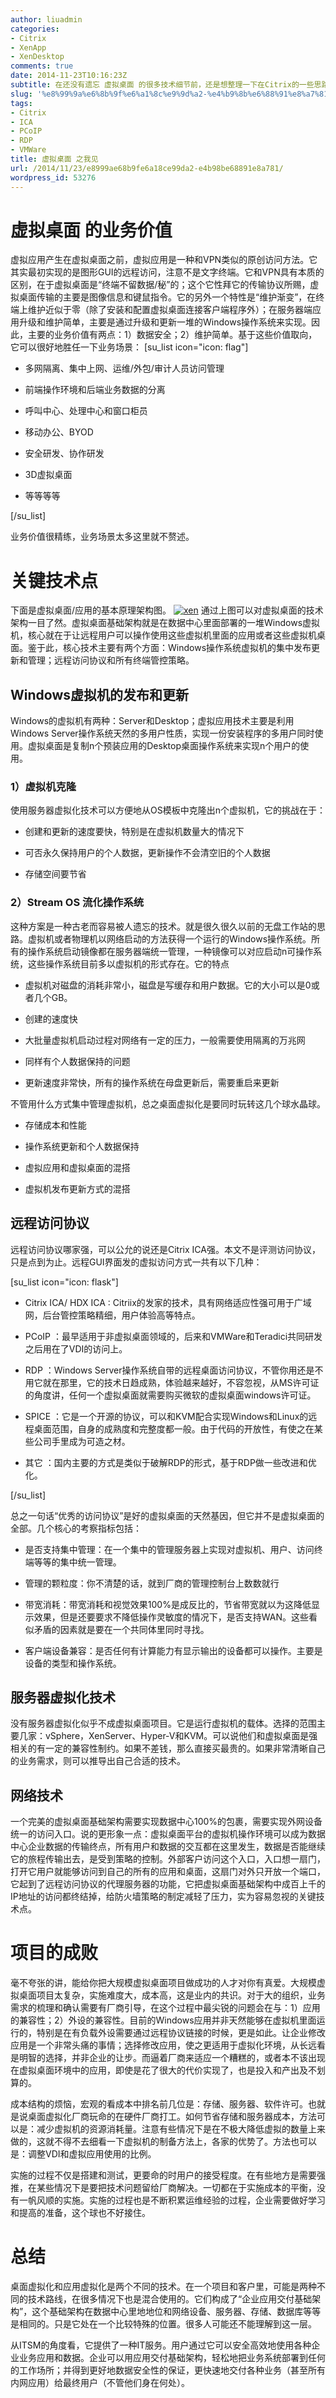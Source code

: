 ```yaml
---
author: liuadmin
categories:
- Citrix
- XenApp
- XenDesktop
comments: true
date: 2014-11-23T10:16:23Z
subtitle: 在还没有遗忘 虚拟桌面 的很多技术细节前，还是想整理一下在Citrix的一些思路。虚拟桌面是可以引起人们对云计算产生无限遐想的东西，在很多情况下可以说它就是云计算。以下从项目价值和关键技术点等几个方面回顾一下。
slug: '%e8%99%9a%e6%8b%9f%e6%a1%8c%e9%9d%a2-%e4%b9%8b%e6%88%91%e8%a7%81'
tags:
- Citrix
- ICA
- PCoIP
- RDP
- VMWare
title: 虚拟桌面 之我见
url: /2014/11/23/e8999ae68b9fe6a18ce99da2-e4b98be68891e8a781/
wordpress_id: 53276
---
```


# 虚拟桌面 的业务价值


虚拟应用产生在虚拟桌面之前，虚拟应用是一种和VPN类似的原创访问方法。它其实最初实现的是图形GUI的远程访问，注意不是文字终端。它和VPN具有本质的区别，在于虚拟桌面是“终端不留数据/秘”的；这个它性拜它的传输协议所赐，虚拟桌面传输的主要是图像信息和键鼠指令。它的另外一个特性是“维护渐变”，在终端上维护近似于零（除了安装和配置虚拟桌面连接客户端程序外）；在服务器端应用升级和维护简单，主要是通过升级和更新一堆的Windows操作系统来实现。因此，主要的业务价值有两点：1）数据安全；2）维护简单。基于这些价值取向，它可以很好地胜任一下业务场景：
[su_list icon="icon: flag"]



	
  * 多网隔离、集中上网、运维/外包/审计人员访问管理

	
  * 前端操作环境和后端业务数据的分离

	
  * 呼叫中心、处理中心和窗口柜员

	
  * 移动办公、BYOD

	
  * 安全研发、协作研发

	
  * 3D虚拟桌面

	
  * 等等等等


[/su_list]

业务价值很精练，业务场景太多这里就不赘述。


# 关键技术点


下面是虚拟桌面/应用的基本原理架构图。
[![xen](http://7bv9gn.com1.z0.glb.clouddn.com/wp-content/uploads/2014/11/xen-520x229.png)](http://7bv9gn.com1.z0.glb.clouddn.com/wp-content/uploads/2014/11/xen.png)
通过上图可以对虚拟桌面的技术架构一目了然。虚拟桌面基础架构就是在数据中心里面部署的一堆Windows虚拟机，核心就在于让远程用户可以操作使用这些虚拟机里面的应用或者这些虚拟机桌面。鉴于此，核心技术主要有两个方面：Windows操作系统虚拟机的集中发布更新和管理；远程访问协议和所有终端管控策略。


## Windows虚拟机的发布和更新


Windows的虚拟机有两种：Server和Desktop；虚拟应用技术主要是利用Windows Server操作系统天然的多用户性质，实现一份安装程序的多用户同时使用。虚拟桌面是复制n个预装应用的Desktop桌面操作系统来实现n个用户的使用。


### 1）虚拟机克隆


使用服务器虚拟化技术可以方便地从OS模板中克隆出n个虚拟机，它的挑战在于：



	
  * 创建和更新的速度要快，特别是在虚拟机数量大的情况下

	
  * 可否永久保持用户的个人数据，更新操作不会清空旧的个人数据

	
  * 存储空间要节省




### 2）Stream OS 流化操作系统


这种方案是一种古老而容易被人遗忘的技术。就是很久很久以前的无盘工作站的思路。虚拟机或者物理机以网络启动的方法获得一个运行的Windows操作系统。所有的操作系统启动镜像都在服务器端统一管理，一种镜像可以对应启动n可操作系统，这些操作系统目前多以虚拟机的形式存在。它的特点



	
  * 虚拟机对磁盘的消耗非常小，磁盘是写缓存和用户数据。它的大小可以是0或者几个GB。

	
  * 创建的速度快

	
  * 大批量虚拟机启动过程对网络有一定的压力，一般需要使用隔离的万兆网

	
  * 同样有个人数据保持的问题

	
  * 更新速度非常快，所有的操作系统在母盘更新后，需要重启来更新


不管用什么方式集中管理虚拟机，总之桌面虚拟化是要同时玩转这几个球水晶球。

	
  * 存储成本和性能

	
  * 操作系统更新和个人数据保持

	
  * 虚拟应用和虚拟桌面的混搭

	
  * 虚拟机发布更新方式的混搭




## 远程访问协议


远程访问协议哪家强，可以公允的说还是Citrix ICA强。本文不是评测访问协议，只是点到为止。远程GUI界面发的虚拟访问方式一共有以下几种：

[su_list icon="icon: flask"]



	
  * Citrix ICA/ HDX ICA : Citriix的发家的技术，具有网络适应性强可用于广域网，后台管控策略精细，用户体验高等特点。

	
  * PCoIP ：最早适用于非虚拟桌面领域的，后来和VMWare和Teradici共同研发之后用在了VDI的访问上。

	
  * RDP ：Windows Server操作系统自带的远程桌面访问协议，不管你用还是不用它就在那里，它的技术日趋成熟，体验越来越好，不容忽视，从MS许可证的角度讲，任何一个虚拟桌面就需要购买微软的虚拟桌面windows许可证。

	
  * SPICE ：它是一个开源的协议，可以和KVM配合实现Windows和Linux的远程桌面范围，自身的成熟度和完整度都一般。由于代码的开放性，有使之在某些公司手里成为可造之材。

	
  * 其它 ：国内主要的方式是类似于破解RDP的形式，基于RDP做一些改进和优化。


[/su_list]

总之一句话“优秀的访问协议”是好的虚拟桌面的天然基因，但它并不是虚拟桌面的全部。几个核心的考察指标包括：

	
  * 是否支持集中管理：在一个集中的管理服务器上实现对虚拟机、用户、访问终端等等的集中统一管理。

	
  * 管理的颗粒度：你不清楚的话，就到厂商的管理控制台上数数就行

	
  * 带宽消耗：带宽消耗和视觉效果100%是成反比的，节省带宽就以为这降低显示效果，但是还要要求不降低操作灵敏度的情况下，是否支持WAN。这些看似矛盾的因素就是要在一个共同体里同时寻找。

	
  * 客户端设备兼容：是否任何有计算能力有显示输出的设备都可以操作。主要是设备的类型和操作系统。




## 服务器虚拟化技术


没有服务器虚拟化似乎不成虚拟桌面项目。它是运行虚拟机的载体。选择的范围主要几家：vSphere，XenServer、Hyper-V和KVM。可以说他们和虚拟桌面是强相关的有一定的兼容性制约。如果不差钱，那么直接买最贵的。如果非常清晰自己的业务需求，则可以推导出自己合适的技术。


## 网络技术


一个完美的虚拟桌面基础架构需要实现数据中心100%的包裹，需要实现外网设备统一的访问入口。说的更形象一点：虚拟桌面平台的虚拟机操作环境可以成为数据中心企业数据的传输终点，所有用户和数据的交互都在这里发生，数据是否能继续它的旅程传输出去，是受到策略的控制。外部客户访问这个入口，入口想一扇门，打开它用户就能够访问到自己的所有的应用和桌面，这扇门对外只开放一个端口，它起到了远程访问协议的代理服务器的功能，它把虚拟桌面基础架构中成百上千的IP地址的访问都终结掉，给防火墙策略的制定减轻了压力，实为容易忽视的关键技术点。


# 项目的成败


毫不夸张的讲，能给你把大规模虚拟桌面项目做成功的人才对你有真爱。大规模虚拟桌面项目太复杂，实施难度大，成本高，这是业内的共识。对于大的组织，业务需求的梳理和确认需要有厂商引导，在这个过程中最尖锐的问题会在与：1）应用的兼容性；2）外设的兼容性。目前的Windows应用并非天然能够在虚拟机里面运行的，特别是在有负载外设需要通过远程协议链接的时候，更是如此。让企业修改应用是一个非常头痛的事情；选择修改应用，使之更适用于虚拟化环境，从长远看是明智的选择，并非企业的让步。而逼着厂商来适应一个糟糕的，或者本不该出现在虚拟桌面环境中的应用，即使是花了很大的代价实现了，也是投入和产出及不划算的。

成本结构的烦恼，宏观的看成本中排名前几位是：存储、服务器、软件许可。也就是说桌面虚拟化厂商玩命的在硬件厂商打工。如何节省存储和服务器成本，方法可以是：减少虚拟机的资源消耗量。注意有些情况下是在不极大降低虚拟的数量上来做的，这就不得不去细看一下虚拟机的制备方法上，各家的优势了。方法也可以是：调整VDI和虚拟应用使用的比例。

实施的过程不仅是搭建和测试，更要命的时用户的接受程度。在有些地方是需要强推，在某些情况下是要把技术问题留给厂商解决。一切都在于实施成本的平衡，没有一帆风顺的实施。实施的过程也是不断积累运维经验的过程，企业需要做好学习和提高的准备，这个球也不好接住。


# 总结


桌面虚拟化和应用虚拟化是两个不同的技术。在一个项目和客户里，可能是两种不同的技术路线，在很多情况下也是混合使用的。它们构成了“企业应用交付基础架构”，这个基础架构在数据中心里地地位和网络设备、服务器、存储、数据库等等是相同的。只是它处在一个比较特殊的位置。很多人可能还不能理解到这一层。

从ITSM的角度看，它提供了一种IT服务。用户通过它可以安全高效地使用各种企业业务应用和数据。企业可以用应用交付基础架构，轻松地把业务系统部署到任何的工作场所；并得到更好地数据安全性的保证，更快速地交付各种业务（甚至所有内网应用）给最终用户（不管他们身在何处）。
